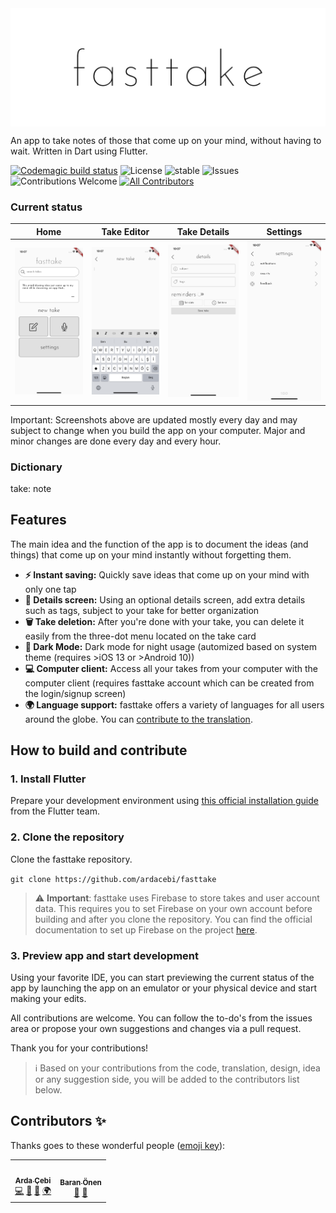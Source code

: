 <img src="/readme_assets/fasttake_repo.png" alt="fasttake logo" align="middle">

An app to take notes of those that come up on your mind, without having to wait. Written in Dart using Flutter.

[![Codemagic build status](https://api.codemagic.io/apps/5e8adb3e64e0bdcde3e0c2a2/5e8adb3e64e0bdcde3e0c2a1/status_badge.svg)](https://codemagic.io/apps/5e8adb3e64e0bdcde3e0c2a2/5e8adb3e64e0bdcde3e0c2a1/latest_build)
![License](https://img.shields.io/github/license/ardacebi/fasttake)
![stable](https://img.shields.io/github/v/release/ardacebi/fasttake?label=stable)
![Issues](https://img.shields.io/github/issues/ardacebi/fasttake)
![Contributions Welcome](https://img.shields.io/badge/contributions-welcome-brightgreen.svg)<!-- ALL-CONTRIBUTORS-BADGE:START - Do not remove or modify this section -->
[![All Contributors](https://img.shields.io/badge/all_contributors-2-orange.svg?style=flat-square)](#contributors-)
<!-- ALL-CONTRIBUTORS-BADGE:END -->



### Current status

 Home | Take Editor | Take Details | Settings |
 |:-:|:-:|:-:|:-:|
 | [<img src="readme_assets/home_31march.png" width="205"/>](image.png) | [<img src="readme_assets/editor_31march.png" width="205"/>](image.png) | [<img src="readme_assets/takedetails_31march.png" width="205"/>](image.png) | [<img src="readme_assets/settings_31march.png" width="205"/>](image.png) |
 
Important: Screenshots above are updated mostly every day and may subject to change when you build the app on your computer. Major and minor changes are done every day and every hour.

### Dictionary
take: note

## Features
The main idea and the function of the app is to document the ideas (and things) that come up on your mind instantly without forgetting them.

- **⚡️ Instant saving:** Quickly save ideas that come up on your mind with only one tap
- **📑 Details screen:** Using an optional details screen, add extra details such as tags, subject to your take for better organization
- **🗑 Take deletion:** After you're done with your take, you can delete it easily from the three-dot menu located on the take card
- **🌃 Dark Mode:** Dark mode for night usage (automized based on system theme (requires >iOS 13 or >Android 10))
- **💻 Computer client:** Access all your takes from your computer with the computer client (requires fasttake account which can be created from the login/signup screen)
- **🌍 Language support:** fasttake offers a variety of languages for all users around the globe. You can [contribute to the translation](https://fasttake.oneskyapp.com/collaboration/project?id=169458).

## How to build and contribute

### 1. Install Flutter
Prepare your development environment using [this official installation guide](https://flutter.dev/docs/get-started/install) from the Flutter team.

### 2. Clone the repository
Clone the fasttake repository.

`git clone https://github.com/ardacebi/fasttake`

> :warning: **Important**: fasttake uses Firebase to store takes and user account data. This requires you to set Firebase on your own account before building and after you clone the repository. You can find the official documentation to set up Firebase on the project [here](https://firebase.google.com/docs/flutter/setup).

### 3. Preview app and start development
Using your favorite IDE, you can start previewing the current status of the app by launching the app on an emulator or your physical device and start making your edits.

All contributions are welcome. You can follow the to-do's from the issues area or propose your own suggestions and changes via a pull request.

Thank you for your contributions!

> ℹ️ Based on your contributions from the code, translation, design, idea or any suggestion side, you will be added to the contributors list below.

## Contributors ✨

Thanks goes to these wonderful people ([emoji key](https://allcontributors.org/docs/en/emoji-key)):

<!-- ALL-CONTRIBUTORS-LIST:START - Do not remove or modify this section -->
<!-- prettier-ignore-start -->
<!-- markdownlint-disable -->
<table>
  <tr>
    <td align="center"><a href="https://www.ardacebi.com"><img src="https://avatars3.githubusercontent.com/u/17576065?v=4" width="100px;" alt=""/><br /><sub><b>Arda Çebi</b></sub></a><br /><a href="https://github.com/ardacebi/fasttake/commits?author=ardacebi" title="Code">💻</a> <a href="#ideas-ardacebi" title="Ideas, Planning, & Feedback">🤔</a> <a href="#design-ardacebi" title="Design">🎨</a> <a href="#translation-ardacebi" title="Translation">🌍</a></td>
    <td align="center"><a href="http://baranonen.com"><img src="https://avatars1.githubusercontent.com/u/40770499?v=4" width="100px;" alt=""/><br /><sub><b>Baran Önen</b></sub></a><br /><a href="#ideas-baranonen" title="Ideas, Planning, & Feedback">🤔</a> <a href="#design-baranonen" title="Design">🎨</a></td>
  </tr>
</table>

<!-- markdownlint-enable -->
<!-- prettier-ignore-end -->
<!-- ALL-CONTRIBUTORS-LIST:END -->
